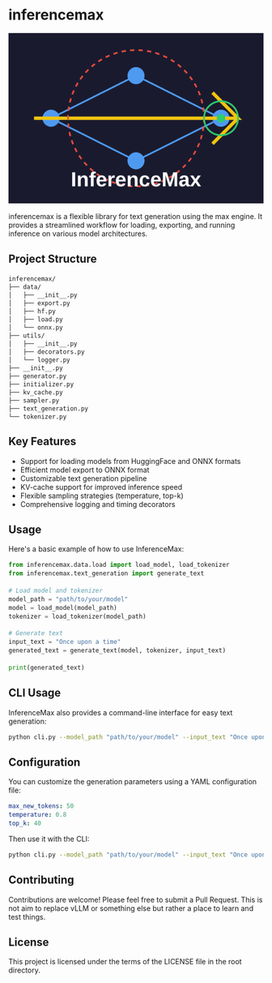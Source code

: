 # inferencemax

![heyheyhey](img/inferencemax-essence-logo-svg.svg)

inferencemax is a flexible library for text generation using the max engine. It provides a streamlined workflow for loading, exporting, and running inference on various model architectures.

## Project Structure

```
inferencemax/
├── data/
│   ├── __init__.py
│   ├── export.py
│   ├── hf.py
│   ├── load.py
│   └── onnx.py
├── utils/
│   ├── __init__.py
│   ├── decorators.py
│   └── logger.py
├── __init__.py
├── generator.py
├── initializer.py
├── kv_cache.py
├── sampler.py
├── text_generation.py
└── tokenizer.py
```

## Key Features

- Support for loading models from HuggingFace and ONNX formats
- Efficient model export to ONNX format
- Customizable text generation pipeline
- KV-cache support for improved inference speed
- Flexible sampling strategies (temperature, top-k)
- Comprehensive logging and timing decorators

## Usage

Here's a basic example of how to use InferenceMax:

```python
from inferencemax.data.load import load_model, load_tokenizer
from inferencemax.text_generation import generate_text

# Load model and tokenizer
model_path = "path/to/your/model"
model = load_model(model_path)
tokenizer = load_tokenizer(model_path)

# Generate text
input_text = "Once upon a time"
generated_text = generate_text(model, tokenizer, input_text)

print(generated_text)
```

## CLI Usage

InferenceMax also provides a command-line interface for easy text generation:

```bash
python cli.py --model_path "path/to/your/model" --input_text "Once upon a time" --max_new_tokens 50
```

## Configuration

You can customize the generation parameters using a YAML configuration file:

```yaml
max_new_tokens: 50
temperature: 0.8
top_k: 40
```

Then use it with the CLI:

```bash
python cli.py --model_path "path/to/your/model" --input_text "Once upon a time" --config_path "path/to/config.yaml"
```

## Contributing

Contributions are welcome! Please feel free to submit a Pull Request. This is not aim to replace vLLM or something else but rather a place to learn and test things.

## License

This project is licensed under the terms of the LICENSE file in the root directory.